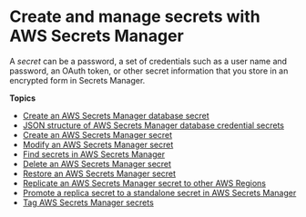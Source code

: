 # Create and manage secrets with AWS Secrets Manager<a name="managing-secrets"></a>

A *secret* can be a password, a set of credentials such as a user name and password, an OAuth token, or other secret information that you store in an encrypted form in Secrets Manager\. 

**Topics**
+ [Create an AWS Secrets Manager database secret](create_database_secret.md)
+ [JSON structure of AWS Secrets Manager database credential secrets](reference_secret_json_structure.md)
+ [Create an AWS Secrets Manager secret](create_secret.md)
+ [Modify an AWS Secrets Manager secret](manage_update-secret.md)
+ [Find secrets in AWS Secrets Manager](manage_search-secret.md)
+ [Delete an AWS Secrets Manager secret](manage_delete-secret.md)
+ [Restore an AWS Secrets Manager secret](manage_restore-secret.md)
+ [Replicate an AWS Secrets Manager secret to other AWS Regions](create-manage-multi-region-secrets.md)
+ [Promote a replica secret to a standalone secret in AWS Secrets Manager](standalone-secret.md)
+ [Tag AWS Secrets Manager secrets](managing-secrets_tagging.md)